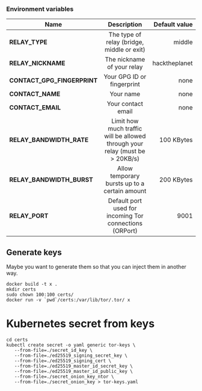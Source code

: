  ### Environment variables

| Name                         | Description                                                                  | Default value |
| ---------------------------- |:----------------------------------------------------------------------------:| -------------:|
| **RELAY_TYPE**               | The type of relay (bridge, middle or exit)                                   | middle        |
| **RELAY_NICKNAME**           | The nickname of your relay                                                   | hacktheplanet |
| **CONTACT_GPG_FINGERPRINT**  | Your GPG ID or fingerprint                                                   | none          |
| **CONTACT_NAME**             | Your name                                                                    | none          |
| **CONTACT_EMAIL**            | Your contact email                                                           | none          |
| **RELAY_BANDWIDTH_RATE**     | Limit how much traffic will be allowed through your relay (must be > 20KB/s) | 100 KBytes    |
| **RELAY_BANDWIDTH_BURST**    | Allow temporary bursts up to a certain amount                                | 200 KBytes    |
| **RELAY_PORT**               | Default port used for incoming Tor connections (ORPort)                      | 9001          |

## Generate keys

Maybe you want  to generate them so that you can inject them in another way.

```
docker build -t x .
mkdir certs
sudo chown 100:100 certs/
docker run -v `pwd`/certs:/var/lib/tor/.tor/ x
```

# Kubernetes secret from keys

```
cd certs
kubectl create secret -o yaml generic tor-keys \
   --from-file=./secret_id_key \
   --from-file=./ed25519_signing_secret_key \
   --from-file=./ed25519_signing_cert \
   --from-file=./ed25519_master_id_secret_key \
   --from-file=./ed25519_master_id_public_key \
   --from-file=./secret_onion_key_ntor \
   --from-file=./secret_onion_key > tor-keys.yaml
```
